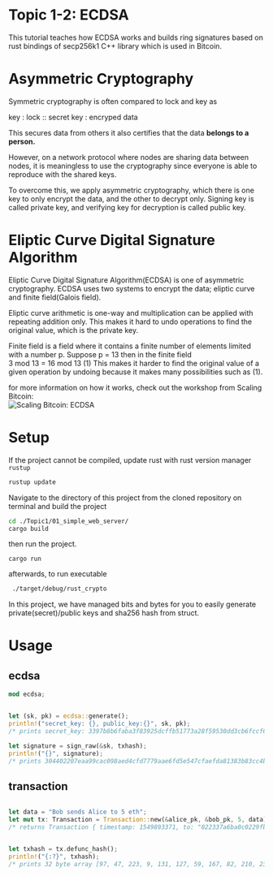 # Topic 1-2: ECDSA


This tutorial teaches how ECDSA works and builds ring signatures based on rust bindings of secp256k1 C++ library which is used in Bitcoin.


# Asymmetric Cryptography


Symmetric cryptography is often compared to lock and key as

key : lock :: secret key : encryped data

This secures data from others it also certifies that the data **belongs to a person.**

However, on a network protocol where nodes are sharing data between nodes, it is meaningless to use the cryptography since everyone is able to reproduce with the shared keys.

To overcome this, we apply asymmetric cryptography, which there is one key to only encrypt the data, and the other to decrypt only.
Signing key is called private key, and verifying key for decryption is called public key.

# Eliptic Curve Digital Signature Algorithm

Eliptic Curve Digital Signature Algorithm(ECDSA) is one of asymmetric cryptography. ECDSA uses two systems to encrypt the data; eliptic curve and finite field(Galois field). 

Eliptic curve arithmetic is one-way and multiplication can be applied with repeating addition only. This makes it hard to undo operations to find the original value, which is the private key.

Finite field is a field where it contains a finite number of elements limited with a number p. Suppose p = 13 then in the finite field  
3 mod 13 = 16 mod 13 (1)
This makes it harder to find the original value of a given operation by undoing because it makes many possibilities such as (1).

for more information on how it works, check out the workshop from Scaling Bitcoin:  
![Scaling Bitcoin: ECDSA](https://youtu.be/PDzGP621pEs?t=69)


# Setup


If the project cannot be compiled, update rust with rust version manager `rustup`

```bash
rustup update
```   
  
Navigate to the directory of this project from the cloned repository on terminal and build the project
```bash
cd ./Topic1/01_simple_web_server/
cargo build
```

then run the project.
  
```
cargo run
```

afterwards, to run executable  

```bash
 ./target/debug/rust_crypto
 ```

In this project, we have managed bits and bytes for you to easily generate private(secret)/public keys and sha256 hash from struct.

# Usage


## ecdsa

```rust
mod ecdsa;


let (sk, pk) = ecdsa::generate();
println!("secret_key: {}, public_key:{}", sk, pk);
/* prints secret_key: 3397b8b6faba3f83925dcffb51773a28f59530dd3cb6fccf6e3518094040ff70, public_key:022da9ebc229b9436ae89781e12b5787c5e26c3bf555e522b500443df637a9a873 */

let signature = sign_raw(&sk, txhash);
println!("{}", signature);
/* prints 304402207eaa99cac098aed4cfd7779aae6fd5e547cfaefda81383b83cc4b3a4b01defeb02201b7dc1f51093896301a674a70e0cd037567a65aa3a89066efaf1d64eea7e8d840000 */

```

## transaction

```rust

let data = "Bob sends Alice to 5 eth";
let mut tx: Transaction = Transaction::new(&alice_pk, &bob_pk, 5, data);
/* returns Transaction { timestamp: 1549893371, to: "022337a6ba0c0229fb48469bd49745b200f4cdb35459e7033dbd846bee66ee87be", sender: "02a03b99517daf92dd3925eaf02cc5b6e9a90314a70baaa22e7e5383b1580df730", amount: 5, signature: "304402202f8046faf00d945a74c0f42e7e05c7a8360ff4681d57b524c5da79bc2d2058f80220456fe85f731fa07a17361963198c47f2dfd4ee5b6ea9d9932d8a6626ba53d4fe0000", data: "Bob sends Alice to 5 eth" } */


let txhash = tx.defunc_hash();
println!("{:?}", txhash);
/* prints 32 byte array [97, 47, 223, 9, 131, 127, 59, 167, 82, 210, 232, 206, 47, 113,230, 43, 242, 9, 8, 35, 210, 158, 74, 51, 112, 152, 225, 162, 70, 229, 186, 88] */

```

